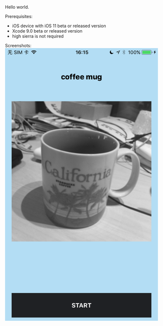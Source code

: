 Hello world.

Prerequisites:

- iOS device with iOS 11 beta or released version
- Xcode 9.0 beta or released version
- high sierra is not required

Screenshots:
![FIG 1](https://raw.githubusercontent.com/shawhu/coremldemo/master/screenshots/IMG_0259.PNG)
